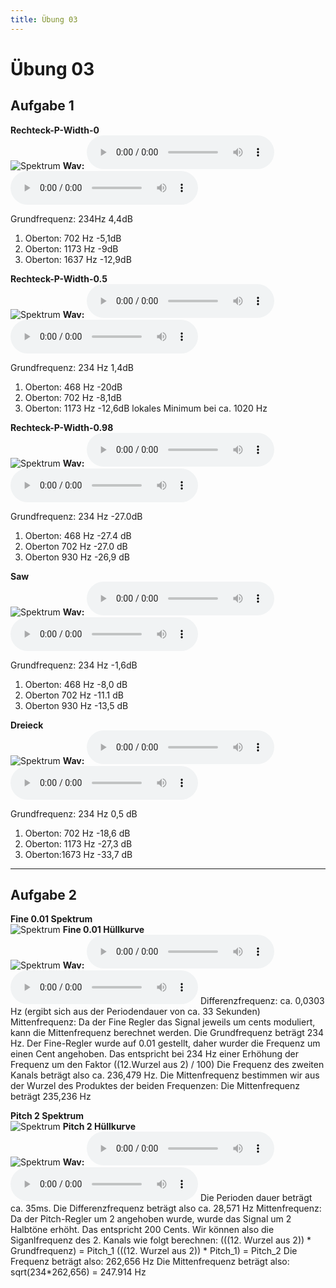 ```yaml
---
title: Übung 03
---
```


Übung 03
========

Aufgabe 1
---------
__Rechteck-P-Width-0__  
![Spektrum](assets/Aufgabe_3/images/rechteck_pWidth_0.png)
__Wav:__
<audio controls>
  <source src="assets/Aufgabe_3/audiofiles/1_pls_pWidth0.wav" type="audio/wav">
</audio>
![Sprachaufnahme Original Frequenzanalyse](assets/Aufgabe_3/audiofiles/1_pls_pWidth0.wav)

Grundfrequenz: 234Hz 4,4dB
1. Oberton: 702 Hz -5,1dB
2. Oberton: 1173 Hz -9dB
3. Oberton: 1637 Hz -12,9dB
  
__Rechteck-P-Width-0.5__  
![Spektrum](assets/Aufgabe_3/images/rechteck_pWidth_05.png)
__Wav:__
<audio controls>
  <source src="assets/Aufgabe_3/audiofiles/1_pls_pWidth05.wav" type="audio/wav">
</audio>
![Sprachaufnahme Original Frequenzanalyse](assets/Aufgabe_3/audiofiles/1_pls_pWidth05.wav)


Grundfrequenz: 234 Hz 1,4dB
1. Oberton: 468 Hz -20dB
2. Oberton: 702 Hz -8,1dB
3. Oberton: 1173 Hz -12,6dB lokales Minimum bei ca. 1020 Hz
  
__Rechteck-P-Width-0.98__  
![Spektrum](assets/Aufgabe_3/images/rechteck_pWidth_098.png)
__Wav:__
<audio controls>
  <source src="assets/Aufgabe_3/audiofiles/1_pls_pWidth098.wav" type="audio/wav">
</audio>
![Sprachaufnahme Original Frequenzanalyse](assets/Aufgabe_3/audiofiles/1_pls_pWidth098.wav)


Grundfrequenz: 234 Hz -27.0dB
1. Oberton: 468 Hz -27.4 dB
2. Oberton 702 Hz -27.0 dB
3. Oberton 930 Hz -26,9 dB

__Saw__  
![Spektrum](assets/Aufgabe_3/images/saw.png)
__Wav:__
<audio controls>
  <source src="assets/Aufgabe_3/audiofiles/1_saw_pWidth0.wav" type="audio/wav">
</audio>
![Sprachaufnahme Original Frequenzanalyse](assets/Aufgabe_3/audiofiles/1_saw_pWidth0.wav)

Grundfrequenz: 234 Hz -1,6dB
1. Oberton: 468 Hz -8,0 dB
2. Oberton 702 Hz -11.1 dB
3. Oberton 930 Hz -13,5 dB

__Dreieck__  
![Spektrum](assets/Aufgabe_3/images/dreieck.png)
__Wav:__
<audio controls>
  <source src="assets/Aufgabe_3/audiofiles/1_tri_pWidth0.wav" type="audio/wav">
</audio>
![Sprachaufnahme Original Frequenzanalyse](assets/Aufgabe_3/audiofiles/1_tri_pWidth0.wav)


Grundfrequenz: 234 Hz 0,5 dB
1. Oberton: 702 Hz -18,6 dB
2. Oberton: 1173 Hz -27,3 dB
3. Oberton:1673 Hz -33,7 dB


---------
Aufgabe 2
---------
__Fine 0.01 Spektrum__  
![Spektrum](assets/Aufgabe_3/images/a2_fine01_spec.png)
__Fine 0.01 Hüllkurve__  
![Spektrum](assets/Aufgabe_3/images/a2_fine01_differencefrequency.png)
__Wav:__
<audio controls>
  <source src="assets/Aufgabe_3/audiofiles/2_a_fine01.wav" type="audio/wav">
</audio>
![Fine01](assets/Aufgabe_3/audiofiles/2_a_fine01.wav)
Differenzfrequenz: ca. 0,0303 Hz (ergibt sich aus der Periodendauer von ca. 33 Sekunden)
Mittenfrequenz:
Da der Fine Regler das Signal jeweils um cents moduliert, kann die Mittenfrequenz berechnet werden.
Die Grundfrequenz beträgt 234 Hz.
Der Fine-Regler wurde auf 0.01 gestellt, daher wurder die Frequenz um einen Cent angehoben.
Das entspricht bei 234 Hz einer Erhöhung der Frequenz um  den Faktor ((12.Wurzel aus 2) / 100)
Die Frequenz des zweiten Kanals beträgt also ca. 236,479 Hz.
Die Mittenfrequenz bestimmen wir aus der Wurzel des Produktes der beiden Frequenzen:
Die Mittenfrequenz beträgt 235,236 Hz

__Pitch 2 Spektrum__  
![Spektrum](assets/Aufgabe_3/images/a2_pitch2_spec.png)
__Pitch 2 Hüllkurve__  
![Spektrum](assets/Aufgabe_3/images/a2_pitch2_differenceFrequency.png)
__Wav:__
<audio controls>
  <source src="assets/Aufgabe_3/audiofiles/2_b_pitch2.wav" type="audio/wav">
</audio>
![Pitch 2](assets/Aufgabe_3/audiofiles/2_b_pitch2.wav)
Die Perioden dauer beträgt ca. 35ms. 
Die Differenzfrequenz beträgt also ca. 28,571 Hz
Mittenfrequenz:
Da der Pitch-Regler um 2 angehoben wurde, wurde das Signal um 2 Halbtöne erhöht. Das entspricht 200 Cents.
Wir können also die Siganlfrequenz des 2. Kanals wie folgt berechnen: (((12. Wurzel aus 2)) * Grundfrequenz) = Pitch_1
(((12. Wurzel aus 2)) * Pitch_1) = Pitch_2
Die Frequenz beträgt also: 262,656 Hz
Die Mittenfrequenz beträgt also: sqrt(234*262,656) = 247.914 Hz